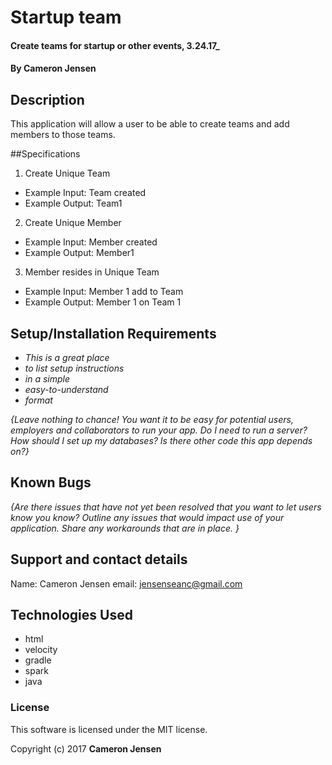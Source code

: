# Startup team

#### Create teams for startup or other events, 3.24.17_

#### By Cameron Jensen

## Description

This application will allow a user to be able to create teams and add members to those teams.

##Specifications

1. Create Unique Team
  * Example Input: Team created
  * Example Output: Team1

2. Create Unique Member
  * Example Input: Member created
  * Example Output: Member1

3. Member resides in Unique Team
  * Example Input: Member 1 add to Team
  * Example Output: Member 1 on Team 1

## Setup/Installation Requirements

* _This is a great place_
* _to list setup instructions_
* _in a simple_
* _easy-to-understand_
* _format_

_{Leave nothing to chance! You want it to be easy for potential users, employers and collaborators to run your app. Do I need to run a server? How should I set up my databases? Is there other code this app depends on?}_

## Known Bugs

_{Are there issues that have not yet been resolved that you want to let users know you know?  Outline any issues that would impact use of your application.  Share any workarounds that are in place. }_

## Support and contact details

Name: Cameron Jensen
email: jensenseanc@gmail.com

## Technologies Used

 * html
 * velocity
 * gradle
 * spark
 * java

### License

This software is licensed under the MIT license.

Copyright (c) 2017 **Cameron Jensen**
